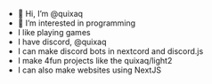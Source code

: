 - 👋 Hi, I’m @quixaq
- 👀 I’m interested in programming
- I like playing games
- I have discord, @quixaq
- I can make discord bots in nextcord and discord.js
- I make 4fun projects like the quixaq/light2
- I can also make websites using NextJS

<!---
quixaq/quixaq is a ✨ special ✨ repository because its `README.md` (this file) appears on your GitHub profile.
You can click the Preview link to take a look at your changes.
--->
